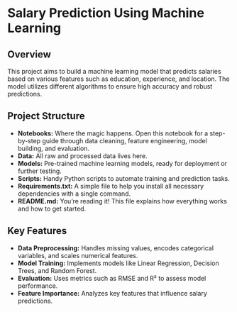 # Salary Prediction Using Machine Learning

## Overview
This project aims to build a machine learning model that predicts salaries based on various features such as education, experience, and location. The model utilizes different algorithms to ensure high accuracy and robust predictions.

## Project Structure
- **Notebooks:** Where the magic happens. Open this notebook for a step-by-step guide through data cleaning, feature engineering, model building, and evaluation.
- **Data:** All raw and processed data lives here.
- **Models:** Pre-trained machine learning models, ready for deployment or further testing.
- **Scripts:** Handy Python scripts to automate training and prediction tasks.
- **Requirements.txt:** A simple file to help you install all necessary dependencies with a single command.
- **README.md:** You’re reading it! This file explains how everything works and how to get started.


## Key Features
- **Data Preprocessing:** Handles missing values, encodes categorical variables, and scales numerical features.
- **Model Training:** Implements models like Linear Regression, Decision Trees, and Random Forest.
- **Evaluation:** Uses metrics such as RMSE and R² to assess model performance.
- **Feature Importance:** Analyzes key features that influence salary predictions.


